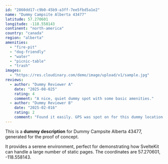 ```yaml
---
id: "2860dd17-c9b0-45b9-a3ff-7ee5fbd5a1e2"
name: "Dummy Campsite Alberta 43477"
latitude: 57.270601
longitude: -118.558143
continent: "north-america"
country: "canada"
region: "alberta"
amenities:
  - "fire-pit"
  - "dog-friendly"
  - "water"
  - "picnic-table"
  - "trash"
images:
  - "https://res.cloudinary.com/demo/image/upload/v1/sample.jpg"
reviews:
  - author: "Dummy Reviewer A"
    date: "2025-08-025"
    rating: 4
    comment: "A nice, quiet dummy spot with some basic amenities."
  - author: "Dummy Reviewer B"
    date: "2025-02-016"
    rating: 2
    comment: "Found it easily. GPS was spot on for this dummy location."
---
```


This is a **dummy description** for Dummy Campsite Alberta 43477, generated for the proof of concept.

It provides a serene environment, perfect for demonstrating how SvelteKit can handle a large number of static pages. The coordinates are 57.270601, -118.558143.
